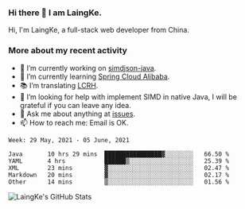 ### Hi there 👋 I am LaingKe.

Hi, I'm LaingKe, a full-stack web developer from China.

### More about my recent activity

- 🔭 I’m currently working on [simdjson-java](https://github.com/laingke/simdjson-java).
- 🌱 I’m currently learning [Spring Cloud Alibaba](https://github.com/alibaba/spring-cloud-alibaba).
- :books: I’m translating [LCRH](https://github.com/LCTT/LCRH).
- 🤔 I’m looking for help with implement SIMD in native Java, I will be grateful if you can leave any idea.
- 💬 Ask me about anything at [issues](https://github.com/laingke/laingke/issues).
- 📫 How to reach me: Email is OK.

<!--START_SECTION:waka-->
```text
Week: 29 May, 2021 - 05 June, 2021

Java       10 hrs 29 mins  ████████████████▓░░░░░░░░   66.50 % 
YAML       4 hrs           ██████▒░░░░░░░░░░░░░░░░░░   25.39 % 
XML        23 mins         ▓░░░░░░░░░░░░░░░░░░░░░░░░   02.47 % 
Markdown   20 mins         ▓░░░░░░░░░░░░░░░░░░░░░░░░   02.17 % 
Other      14 mins         ▒░░░░░░░░░░░░░░░░░░░░░░░░   01.56 % 
```
<!--END_SECTION:waka-->

![LaingKe's GitHub Stats](https://github-readme-stats.vercel.app/api?username=laingke&show_icons=true&theme=nightowl&count_private=true)
